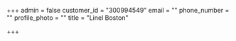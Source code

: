 +++
admin = false
customer_id = "300994549"
email = ""
phone_number = ""
profile_photo = ""
title = "Linel Boston"

+++
